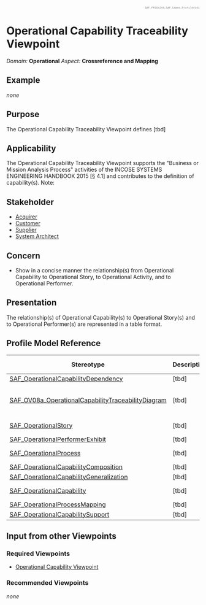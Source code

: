 <div style="text-align: right; font-family: courier; color:gray;font-size: 50%">SAF_FFDS#244,SAF_Cameo_Profile#343</div>

# Operational Capability Traceability Viewpoint
*Domain:* **Operational** *Aspect:* **Crossreference and Mapping**
## Example
*none*
## Purpose
The Operational Capability Traceability Viewpoint defines [tbd]
## Applicability
The Operational Capability Traceability Viewpoint supports the "Business or Mission Analysis Process" activities of the INCOSE SYSTEMS ENGINEERING HANDBOOK 2015 [§ 4.1] and contributes to the definition of capability(s).
Note:
## Stakeholder
* [Acquirer](../stakeholders.md#Acquirer)
* [Customer](../stakeholders.md#Customer)
* [Supplier](../stakeholders.md#Supplier)
* [System Architect](../stakeholders.md#System-Architect)
## Concern
* Show in a concise manner the relationship(s) from Operational Capability to Operational Story, to Operational Activity, and to Operational Performer.
## Presentation
The relationship(s) of Operational Capability(s) to Operational Story(s) and to Operational Performer(s) are represented in a table format.

## Profile Model Reference
|Stereotype | Description|realized Concept
|---|---|---|
|[SAF_OperationalCapabilityDependency](../stereotypes.md#SAF_OperationalCapabilityDependency)|[tbd]|[dependingON](../concepts.md#dependingON)|
|[SAF_OV08a_OperationalCapabilityTraceabilityDiagram](../stereotypes.md#SAF_OV08a_OperationalCapabilityTraceabilityDiagram)|[tbd]|[Operational Capability Traceability Viewpoint](../concepts.md#Operational-Capability-Traceability-Viewpoint)|
|[SAF_OperationalStory](../stereotypes.md#SAF_OperationalStory)|[tbd]|[Operational Story](../concepts.md#Operational-Story)|
|[SAF_OperationalPerformerExhibit](../stereotypes.md#SAF_OperationalPerformerExhibit)|[tbd]|[exhibiting](../concepts.md#exhibiting)|
|[SAF_OperationalProcess](../stereotypes.md#SAF_OperationalProcess)|[tbd]|[Operational Process](../concepts.md#Operational-Process)|
|[SAF_OperationalCapabilityComposition](../stereotypes.md#SAF_OperationalCapabilityComposition)|[tbd]|[composedOF](../concepts.md#composedOF)|
|[SAF_OperationalCapabilityGeneralization](../stereotypes.md#SAF_OperationalCapabilityGeneralization)|[tbd]|[specializedBY](../concepts.md#specializedBY)|
|[SAF_OperationalCapability](../stereotypes.md#SAF_OperationalCapability)|[tbd]|[Operational Capability](../concepts.md#Operational-Capability)|
|[SAF_OperationalProcessMapping](../stereotypes.md#SAF_OperationalProcessMapping)|[tbd]|[mappingTO](../concepts.md#mappingTO)|
|[SAF_OperationalCapabilitySupport](../stereotypes.md#SAF_OperationalCapabilitySupport)|[tbd]|[supportingSTRY](../concepts.md#supportingSTRY)|
## Input from other Viewpoints
### Required Viewpoints
* [Operational Capability Viewpoint](Operational-Capability-Viewpoint.md)
### Recommended Viewpoints
*none*
